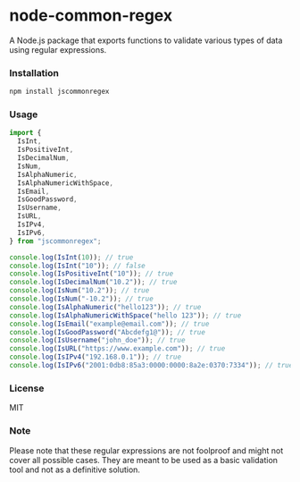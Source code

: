 # node-common-regex

A Node.js package that exports functions to validate various types of data using regular expressions.

### Installation

```javascript
npm install jscommonregex
```

### Usage

```javascript
import {
  IsInt,
  IsPositiveInt,
  IsDecimalNum,
  IsNum,
  IsAlphaNumeric,
  IsAlphaNumericWithSpace,
  IsEmail,
  IsGoodPassword,
  IsUsername,
  IsURL,
  IsIPv4,
  IsIPv6,
} from "jscommonregex";

console.log(IsInt(10)); // true
console.log(IsInt("10")); // false
console.log(IsPositiveInt("10")); // true
console.log(IsDecimalNum("10.2")); // true
console.log(IsNum("10.2")); // true
console.log(IsNum("-10.2")); // true
console.log(IsAlphaNumeric("hello123")); // true
console.log(IsAlphaNumericWithSpace("hello 123")); // true
console.log(IsEmail("example@email.com")); // true
console.log(IsGoodPassword("Abcdefg1@")); // true
console.log(IsUsername("john_doe")); // true
console.log(IsURL("https://www.example.com")); // true
console.log(IsIPv4("192.168.0.1")); // true
console.log(IsIPv6("2001:0db8:85a3:0000:0000:8a2e:0370:7334")); // true
```

### License

MIT

### Note

Please note that these regular expressions are not foolproof and might not cover all possible cases. They are meant to be used as a basic validation tool and not as a definitive solution.
